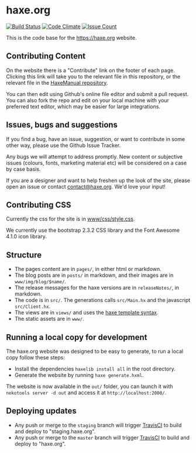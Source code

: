 haxe.org
========

[![Build Status](https://travis-ci.org/HaxeFoundation/haxe.org.svg?branch=staging)](https://travis-ci.org/HaxeFoundation/haxe.org)
[![Code Climate](https://codeclimate.com/github/HaxeFoundation/haxe.org/badges/gpa.svg)](https://codeclimate.com/github/HaxeFoundation/haxe.org)
[![Issue Count](https://codeclimate.com/github/HaxeFoundation/haxe.org/badges/issue_count.svg)](https://codeclimate.com/github/HaxeFoundation/haxe.org)

This is the code base for the <https://haxe.org> website.

## Contributing Content

On the website there is a "Contribute" link on the footer of each page.  Clicking this link will take you to the relevant file in this repository, or the relevant file in the [HaxeManual repository](https://github.com/HaxeFoundation/HaxeManual).

You can then edit using Github's online file editor and submit a pull request. You can also fork the repo and edit on your local machine with your preferred text editor, which may be easier for large integrations.

## Issues, bugs and suggestions

If you find a bug, have an issue, suggestion, or want to contribute in some other way, please use the Github Issue Tracker.

Any bugs we will attempt to address promptly. New content or subjective issues (colours, fonts, marketing material etc) will be considered on a case by case basis.

If you are a designer and want to help freshen up the look of the site, please open an issue or contact <contact@haxe.org>. We'd love your input!

## Contributing CSS

Currently the css for the site is in [www/css/style.css](https://github.com/HaxeFoundation/haxe.org/blob/staging/www/css/style.css).

We currently use the bootstrap 2.3.2 CSS library and the Font Awesome 4.1.0 icon library.

## Structure

* The pages content are in `pages/`, in either html or markdown.
* The blog posts are in `posts/` in markdown, and their images are in `www/img/blog/$name/`.
* The release messages for the haxe versions are in `releaseNotes/`, in markdown.
* The code is in `src/`. The generations calls `src/Main.hx` and the javascript `src/Client.hx`.
* The views are in `views/` and uses the [haxe template syntax](https://haxe.org/manual/std-template.html).
* The static assets are in `www/`.

## Running a local copy for development

The haxe.org website was designed to be easy to generate, to run a local copy follow these steps:

* Install the dependencies `haxelib install all` in the root directory.
* Generate the website by running `haxe generate.hxml`.

The website is now available in the `out/` folder, you can launch it with `nekotools server -d out` and access it at `http://localhost:2000/`.

## Deploying updates

* Any push or merge to the `staging` branch will trigger [TravisCI](https://travis-ci.org/HaxeFoundation/haxe.org) to build and deploy to "staging.haxe.org".
* Any push or merge to the `master` branch will trigger [TravisCI](https://travis-ci.org/HaxeFoundation/haxe.org) to build and deploy to "haxe.org".
